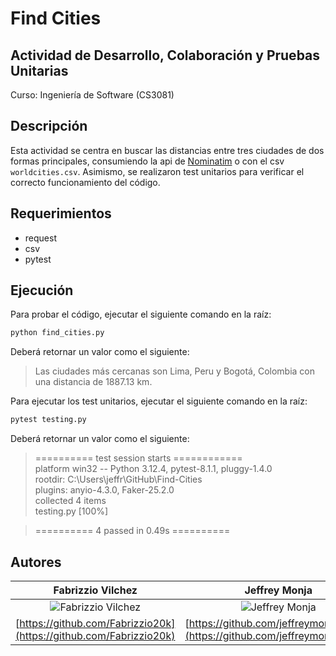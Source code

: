 # Find Cities 

## Actividad de Desarrollo, Colaboración y Pruebas Unitarias

Curso: Ingeniería de Software (CS3081)

## Descripción

Esta actividad se centra en buscar las distancias entre tres ciudades de dos formas principales, consumiendo la api de [Nominatim](https://nominatim.openstreetmap.org/ui/search.html) o con el csv `worldcities.csv`. Asimismo, se realizaron test unitarios para verificar el correcto funcionamiento del código.

## Requerimientos

+ request
+ csv
+ pytest

## Ejecución
Para probar el código, ejecutar el siguiente comando en la raíz:
  
```bash
python find_cities.py
```

Deberá retornar un valor como el siguiente:

> Las ciudades más cercanas son Lima, Peru y Bogotá, Colombia con una distancia de 1887.13 km.

Para ejecutar los test unitarios, ejecutar el siguiente comando en la raíz:

```bash
pytest testing.py
```

Deberá retornar un valor como el siguiente:

> ========== test session starts ============ \
> platform win32 -- Python 3.12.4, pytest-8.1.1, pluggy-1.4.0 \
> rootdir: C:\Users\jeffr\GitHub\Find-Cities \
> plugins: anyio-4.3.0, Faker-25.2.0 \
> collected 4 items  \
> testing.py                       [100%]

> ========== 4 passed in 0.49s ========== 


## Autores

| **Fabrizzio Vilchez** | **Jeffrey Monja** |
|:------------:|:------------:|
| ![Fabrizzio Vilchez](https://avatars.githubusercontent.com/u/115495332?v=4) | ![Jeffrey Monja](https://avatars.githubusercontent.com/u/104637993?v=4) |
| [https://github.com/Fabrizzio20k](https://github.com/Fabrizzio20k) | [https://github.com/jeffreymonjacastro](https://github.com/jeffreymonjacastro) |